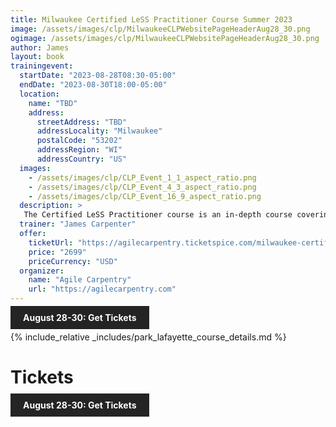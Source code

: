 ```yaml
---
title: Milwaukee Certified LeSS Practitioner Course Summer 2023
image: /assets/images/clp/MilwaukeeCLPWebsitePageHeaderAug28_30.png
ogimage: /assets/images/clp/MilwaukeeCLPWebsitePageHeaderAug28_30.png
author: James
layout: book
trainingevent:
  startDate: "2023-08-28T08:30-05:00"
  endDate: "2023-08-30T18:00-05:00"
  location:
    name: "TBD"
    address:
      streetAddress: "TBD"
      addressLocality: "Milwaukee"
      postalCode: "53202"
      addressRegion: "WI"
      addressCountry: "US"
  images:
    - /assets/images/clp/CLP_Event_1_1_aspect_ratio.png
    - /assets/images/clp/CLP_Event_4_3_aspect_ratio.png
    - /assets/images/clp/CLP_Event_16_9_aspect_ratio.png
  description: >
   The Certified LeSS Practitioner course is an in-depth course covering the LeSS principles, framework and rules, and guides. It provides essential information for adopting and improving LeSS to your product development group. The course contains an overview of LeSS, stories on LeSS adoptions, exercises and extensive LeSS Q&A to ensure we discuss the topics most of interest to the participants.
  trainer: "James Carpenter"
  offer:
    ticketUrl: "https://agilecarpentry.ticketspice.com/milwaukee-certified-less-practitioner-workshop-summer-2023"
    price: "2699"
    priceCurrency: "USD"
  organizer:
    name: "Agile Carpentry"
    url: "https://agilecarpentry.com"
---
```


<a class="wx-button" href="https://agilecarpentry.ticketspice.com/milwaukee-certified-less-practitioner-workshop-summer-2023" style="background:rgba(36,36,36,1);color:white;padding:10px 20px;text-decoration:none;font-weight:bold;" target="_blank">August 28-30: Get Tickets</a>

{% include_relative _includes/park_lafayette_course_details.md %}


# Tickets

<a class="wx-button" href="https://agilecarpentry.ticketspice.com/milwaukee-certified-less-practitioner-workshop-summer-2023" style="background:rgba(36,36,36,1);color:white;padding:10px 20px;text-decoration:none;font-weight:bold;" target="_blank">August 28-30: Get Tickets</a>



